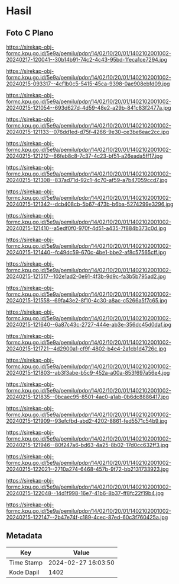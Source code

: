 # Hasil

## Foto C Plano

https://sirekap-obj-formc.kpu.go.id/5e9a/pemilu/pdpr/14/02/10/20/01/1402102001002-20240217-120041--30b14b91-74c2-4c43-95bd-1feca1ce7294.jpg

https://sirekap-obj-formc.kpu.go.id/5e9a/pemilu/pdpr/14/02/10/20/01/1402102001002-20240215-093317--4cf1b0c5-5415-45ca-9398-0ae908ebfd09.jpg

https://sirekap-obj-formc.kpu.go.id/5e9a/pemilu/pdpr/14/02/10/20/01/1402102001002-20240215-121054--693d627d-4d59-48e2-a29b-841c83f2477a.jpg

https://sirekap-obj-formc.kpu.go.id/5e9a/pemilu/pdpr/14/02/10/20/01/1402102001002-20240215-121133--076dd1ed-d75f-4266-9e30-ce3be6eac2cc.jpg

https://sirekap-obj-formc.kpu.go.id/5e9a/pemilu/pdpr/14/02/10/20/01/1402102001002-20240215-121212--66feb8c8-7c37-4c23-bf51-a26eada5ff17.jpg

https://sirekap-obj-formc.kpu.go.id/5e9a/pemilu/pdpr/14/02/10/20/01/1402102001002-20240215-121308--837ad71d-92c1-4c70-af59-a7b47059ccd7.jpg

https://sirekap-obj-formc.kpu.go.id/5e9a/pemilu/pdpr/14/02/10/20/01/1402102001002-20240215-121342--dcb408cb-5b67-473b-b6ba-5274299e3296.jpg

https://sirekap-obj-formc.kpu.go.id/5e9a/pemilu/pdpr/14/02/10/20/01/1402102001002-20240215-121410--a5edf0f0-970f-4d51-a435-7f884b373c0d.jpg

https://sirekap-obj-formc.kpu.go.id/5e9a/pemilu/pdpr/14/02/10/20/01/1402102001002-20240215-121440--fc49dc59-670c-4be1-bbe2-af8c57565cff.jpg

https://sirekap-obj-formc.kpu.go.id/5e9a/pemilu/pdpr/14/02/10/20/01/1402102001002-20240215-121517--102e1ad2-0e91-4f3b-9d9c-fa3b5b795ad2.jpg

https://sirekap-obj-formc.kpu.go.id/5e9a/pemilu/pdpr/14/02/10/20/01/1402102001002-20240215-121558--69fa43e2-8f10-4c30-a8ac-c5266a5f7c65.jpg

https://sirekap-obj-formc.kpu.go.id/5e9a/pemilu/pdpr/14/02/10/20/01/1402102001002-20240215-121640--6a87c43c-2727-444e-ab3e-356dc45d0daf.jpg

https://sirekap-obj-formc.kpu.go.id/5e9a/pemilu/pdpr/14/02/10/20/01/1402102001002-20240215-121721--4d2900a1-cf9f-4802-b4e4-2a1cb1d4726c.jpg

https://sirekap-obj-formc.kpu.go.id/5e9a/pemilu/pdpr/14/02/10/20/01/1402102001002-20240215-121803--ab3f3abe-b5c9-452a-a00a-853f697a56e4.jpg

https://sirekap-obj-formc.kpu.go.id/5e9a/pemilu/pdpr/14/02/10/20/01/1402102001002-20240215-121835--0bcaec95-8501-4ac0-a1ab-0b6dc8886417.jpg

https://sirekap-obj-formc.kpu.go.id/5e9a/pemilu/pdpr/14/02/10/20/01/1402102001002-20240215-121909--93efcfbd-abd2-4202-8861-fed5571c54b9.jpg

https://sirekap-obj-formc.kpu.go.id/5e9a/pemilu/pdpr/14/02/10/20/01/1402102001002-20240215-121946--80f247a6-bd63-4a25-8b02-17d0cc632ff3.jpg

https://sirekap-obj-formc.kpu.go.id/5e9a/pemilu/pdpr/14/02/10/20/01/1402102001002-20240215-122021--2710a274-6468-457b-9f72-bb2131733923.jpg

https://sirekap-obj-formc.kpu.go.id/5e9a/pemilu/pdpr/14/02/10/20/01/1402102001002-20240215-122048--14d1f998-16e7-41b6-8b37-ff8fc22f19b4.jpg

https://sirekap-obj-formc.kpu.go.id/5e9a/pemilu/pdpr/14/02/10/20/01/1402102001002-20240215-122147--2b47e74f-c189-4cec-87ed-60c3f760425a.jpg


## Metadata

| Key        | Value               |
| ---------- | ------------------- |
| Time Stamp | 2024-02-27 16:03:50 |
| Kode Dapil | 1402                |




